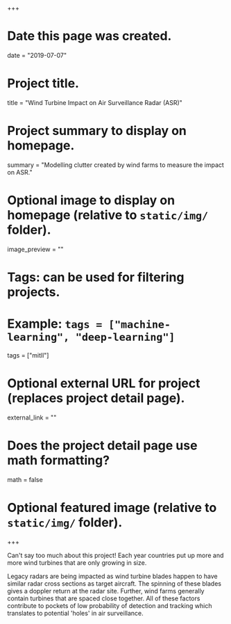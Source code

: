 +++
# Date this page was created.
date = "2019-07-07"

# Project title.
title = "Wind Turbine Impact on Air Surveillance Radar (ASR)"

# Project summary to display on homepage.
summary = "Modelling clutter created by wind farms to measure the impact on ASR."

# Optional image to display on homepage (relative to `static/img/` folder).
image_preview = ""

# Tags: can be used for filtering projects.
# Example: `tags = ["machine-learning", "deep-learning"]`
tags = ["mitll"]

# Optional external URL for project (replaces project detail page).
external_link = ""

# Does the project detail page use math formatting?
math = false

# Optional featured image (relative to `static/img/` folder).


+++

Can't say too much about this project! Each year countries put up more and
more wind turbines that are only growing in size. 

Legacy radars are being impacted as wind turbine blades happen to have 
similar radar cross sections as target aircraft. The spinning of these blades 
gives a doppler return at the radar site. Further, wind farms generally 
contain turbines that are spaced close together. All of these factors contribute
to pockets of low probability of detection and tracking which translates to 
potential 'holes' in air surveillance.   

